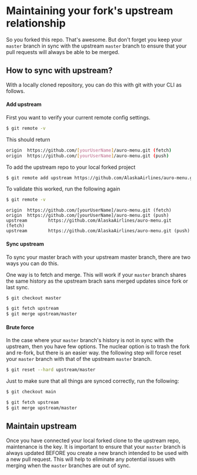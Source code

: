 # Maintaining your fork's upstream relationship

So you forked this repo. That's awesome. But don't forget you keep your `master` branch in sync with the upstream `master` branch to ensure that your pull requests will always be able to be merged.

## How to sync with upstream?

With a locally cloned repository, you can do this with git with your CLI as follows.

#### Add upstream

First you want to verify your current remote config settings.

```bash
$ git remote -v
```

This should return

```bash
origin  https://github.com/[yourUserName]/auro-menu.git (fetch)
origin  https://github.com/[yourUserName]/auro-menu.git (push)
```

To add the upstream repo to your local forked project

```bash
$ git remote add upstream https://github.com/AlaskaAirlines/auro-menu.git
```

To validate this worked, run the following again

```bash
$ git remote -v
```

```
origin  https://github.com/[yourUserName]/auro-menu.git (fetch)
origin  https://github.com/[yourUserName]/auro-menu.git (push)
upstream        https://github.com/AlaskaAirlines/auro-menu.git (fetch)
upstream        https://github.com/AlaskaAirlines/auro-menu.git (push)
```

#### Sync upstream

To sync your master brach with your upstream master branch, there are two ways you can do this.

One way is to fetch and merge. This will work if your `master` branch shares the same history as the upstream brach sans merged updates since fork or last sync.

```bash
$ git checkout master

$ git fetch upstream
$ git merge upstream/master
```

#### Brute force

In the case where your `master` branch's history is not in sync with the upstream, then you have few options. The nuclear option is to trash the fork and re-fork, but there is an easier way. the following step will force reset your `master` branch with that of the upstream `master` branch.

```bash
$ git reset --hard upstream/master
```

Just to make sure that all things are synced correctly, run the following:

```bash
$ git checkout main

$ git fetch upstream
$ git merge upstream/master
```

## Maintain upstream

Once you have connected your local forked clone to the upstream repo, maintenance is the key. It is important to ensure that your `master` branch is always updated BEFORE you create a new branch intended to be used with a new pull request. This will help to eliminate any potential issues with merging when the `master` branches are out of sync.
